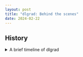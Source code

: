```yaml
---
layout: post
title: "dlgrad: Behind the scenes"
date: 2024-02-22
---
```


##  History

<details>

<summary> A brief timeline of dlgrad </summary>

* I started this project in 2022 with the intention of learning the fundamentals of deep learning. The initial version worked perfectly fine but was just a numpy wrapper.
* In early 2024, I revisted the project and realised that I didnt learn or do much since most of the heavy lifting was done by numpy and this bothered me.
* Hence, I began to rewrite dlgrad, well, in a stupid way. 
* Since, I didnt want to rely on numpy at all, I needed some way of creating the tensors. My genius idea was, let me write C code in python, compile them as a shared file (using subprocess) and load them into python. Suprisingly it worked. The rational was, I wanted *dlgrad* to be a simple pip install, and didnt want to deal with compiling C code.
* However, it was becoming really difficult to manage tensors in C and using them in python. Things were only getting complicated as I sarted to add new ops, losses, etc. And I spent around 8 months doing this. Yea 8 months !!!.
*  At this point I became frustated at myself, saddend by the fact that I am not able to do this.
* Then I was looking at [llm.c](https://github.com/karpathy/llm.c), and I wondered, why am I complicating things. All this complexity was arising from the fact that I didnt want to compile C code when installing. But, by doing that, I will drasctically improve performance, increase speed and reduce complexity. 
* I am not worried about the time since, as Andrej Karpathy mentions in the Lex podcast, these are just scar tissues. I have learnt from the mistake and hopefully will not repeat it in the future :). Hence, the lesson learnt here is that,      
    - **Don't complicate things**
    - **Before starting out on a project, layout a plan, figure out how you are going to do things beforehand, so that in the future, after putting so much effort on something, it should not come to a hault, because, you didnt think it through enough**.

</details>

